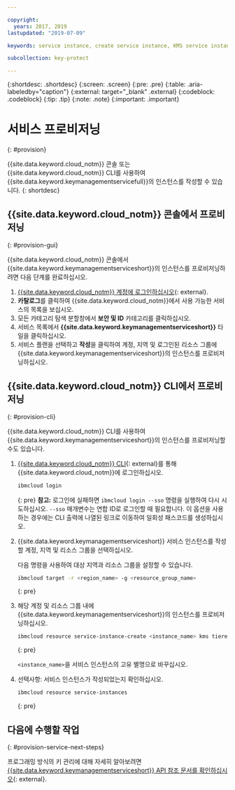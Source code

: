 ```yaml
---

copyright:
  years: 2017, 2019
lastupdated: "2019-07-09"

keywords: service instance, create service instance, KMS service instance, Key Protect service instance

subcollection: key-protect

---
```


{:shortdesc: .shortdesc}
{:screen: .screen}
{:pre: .pre}
{:table: .aria-labeledby="caption"}
{:external: target="_blank" .external}
{:codeblock: .codeblock}
{:tip: .tip}
{:note: .note}
{:important: .important}

# 서비스 프로비저닝
{: #provision}

{{site.data.keyword.cloud_notm}} 콘솔 또는 {{site.data.keyword.cloud_notm}} CLI를 사용하여 {{site.data.keyword.keymanagementservicefull}}의 인스턴스를 작성할 수 있습니다.
{: shortdesc}

## {{site.data.keyword.cloud_notm}} 콘솔에서 프로비저닝
{: #provision-gui}

{{site.data.keyword.cloud_notm}} 콘솔에서 {{site.data.keyword.keymanagementserviceshort}}의 인스턴스를 프로비저닝하려면 다음 단계를 완료하십시오.

1. [{{site.data.keyword.cloud_notm}} 계정에 로그인하십시오](https://{DomainName}){: external}.
2. **카탈로그**를 클릭하여 {{site.data.keyword.cloud_notm}}에서 사용 가능한 서비스의 목록을 보십시오.
3. 모든 카테고리 탐색 분할창에서 **보안 및 ID** 카테고리를 클릭하십시오.
4. 서비스 목록에서 **{{site.data.keyword.keymanagementserviceshort}}** 타일을 클릭하십시오.
5. 서비스 플랜을 선택하고 **작성**을 클릭하여 계정, 지역 및 로그인된 리소스 그룹에 {{site.data.keyword.keymanagementserviceshort}}의 인스턴스를 프로비저닝하십시오.

## {{site.data.keyword.cloud_notm}} CLI에서 프로비저닝
{: #provision-cli}

{{site.data.keyword.cloud_notm}} CLI를 사용하여 {{site.data.keyword.keymanagementserviceshort}}의 인스턴스를 프로비저닝할 수도 있습니다. 

1. [{{site.data.keyword.cloud_notm}} CLI](/docs/cli?topic=cloud-cli-getting-started){: external}를 통해 {{site.data.keyword.cloud_notm}}에 로그인하십시오.

    ```sh
    ibmcloud login 
    ```
    {: pre}
    **참고:** 로그인에 실패하면 `ibmcloud login --sso` 명령을 실행하여 다시 시도하십시오. `--sso` 매개변수는 연합 ID로 로그인할 때 필요합니다. 이 옵션을 사용하는 경우에는 CLI 출력에 나열된 링크로 이동하여 일회성 패스코드를 생성하십시오.

2. {{site.data.keyword.keymanagementserviceshort}} 서비스 인스턴스를 작성할 계정, 지역 및 리소스 그룹을 선택하십시오.

    다음 명령을 사용하여 대상 지역과 리소스 그룹을 설정할 수 있습니다.

    ```sh
    ibmcloud target -r <region_name> -g <resource_group_name>
    ```
    {: pre}

3. 해당 계정 및 리소스 그룹 내에 {{site.data.keyword.keymanagementserviceshort}}의 인스턴스를 프로비저닝하십시오.

    ```sh
    ibmcloud resource service-instance-create <instance_name> kms tiered-pricing
    ```
    {: pre}

    `<instance_name>`을 서비스 인스턴스의 고유 별명으로 바꾸십시오. 

4. 선택사항: 서비스 인스턴스가 작성되었는지 확인하십시오.

    ```sh
    ibmcloud resource service-instances
    ```
    {: pre}

## 다음에 수행할 작업
{: #provision-service-next-steps}

프로그래밍 방식의 키 관리에 대해 자세히 알아보려면 [{{site.data.keyword.keymanagementserviceshort}} API 참조 문서를 확인하십시오](https://{DomainName}/apidocs/key-protect){: external}.
